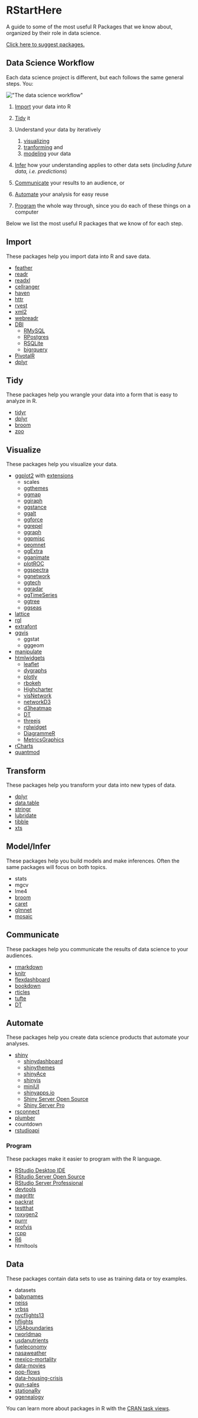 
RStartHere
==========

A guide to some of the most useful R Packages that we know about, organized by their role in data science.

[Click here to suggest packages.](https://github.com/rstudio/RStartHere/edit/master/README.Rmd)

Data Science Workflow
---------------------

Each data science project is different, but each follows the same general steps. You:

!["The data science workflow"](data-science.png)

1.  [Import](#import) your data into R
2.  [Tidy](#tidy) it
3.  Understand your data by iteratively
    1.  [visualizing](#visualize)
    2.  [tranforming](#transform) and
    3.  [modeling](#modelinfer) your data

4.  [Infer](#infer) how your understanding applies to other data sets (*including future data, i.e. predictions*)
5.  [Communicate](#communicate) your results to an audience, or
6.  [Automate](#automate) your analysis for easy reuse
7.  [Program](#program) the whole way through, since you do each of these things on a computer

Below we list the most useful R packages that we know of for each step.

Import
------

These packages help you import data into R and save data.

-   [feather](https://blog.rstudio.org/2016/03/29/feather/)
-   [readr](https://blog.rstudio.org/2015/10/28/readr-0-2-0/)
-   [readxl](https://blog.rstudio.org/2015/04/15/readxl-0-1-0/)
-   [cellranger](https://github.com/jennybc/cellranger)
-   [haven](https://blog.rstudio.org/2015/03/04/haven-0-1-0/)
-   [httr](https://blog.rstudio.org/2016/02/02/httr-1-1-0/)
-   [rvest](https://blog.rstudio.org/2014/11/24/rvest-easy-web-scraping-with-r/)
-   [xml2](https://github.com/hadley/xml2)
-   [webreadr](https://cran.r-project.org/web/packages/webreadr/vignettes/Introduction.html)
-   [DBI](https://github.com/rstats-db/DBI)
    -   [RMySQL](https://github.com/rstats-db/RMySQL)
    -   [RPostgres](https://github.com/rstats-db/RPostgres)
    -   [RSQLite](https://github.com/rstats-db/RSQLite)
    -   [bigrquery](https://github.com/rstats-db/bigrquery)
-   [PivotalR](https://github.com/pivotalsoftware/PivotalR)
-   [dplyr](https://github.com/hadley/dplyr)

Tidy
----

These packages help you wrangle your data into a form that is easy to analyze in R.

-   [tidyr](https://github.com/hadley/tidyr)
-   [dplyr](https://github.com/hadley/dplyr)
-   [broom](http://varianceexplained.org/r/broom-intro/)
-   [zoo](https://www.google.com/webhp?sourceid=chrome-instant&ion=1&espv=2&ie=UTF-8#q=r%20zoo)

Visualize
---------

These packages help you visualize your data.

-   [ggplot2](http://docs.ggplot2.org/current/) with [extensions](http://www.ggplot2-exts.org/)
    -   scales
    -   [ggthemes](https://github.com/jrnold/ggthemes)
    -   [ggmap](https://github.com/dkahle/ggmap)
    -   [ggiraph](http://davidgohel.github.io/ggiraph/introduction.html)
    -   [ggstance](https://github.com/lionel-/ggstance)
    -   [ggalt](https://github.com/hrbrmstr/ggalt)
    -   [ggforce](https://github.com/thomasp85/ggforce)
    -   [ggrepel](https://github.com/slowkow/ggrepel)
    -   [ggraph](https://github.com/thomasp85/ggraph)
    -   [ggpmisc](https://cran.rstudio.com/web/packages/ggpmisc/)
    -   [geomnet](https://github.com/sctyner/geomnet)
    -   [ggExtra](https://github.com/daattali/ggExtra)
    -   [gganimate](https://github.com/dgrtwo/gganimate)
    -   [plotROC](https://github.com/sachsmc/plotROC)
    -   [ggspectra](https://cran.rstudio.com/web/packages/ggspectra/)
    -   [ggnetwork](https://github.com/briatte/ggnetwork)
    -   [ggtech](https://github.com/ricardo-bion/ggtech)
    -   [ggradar](ttps://github.com/ricardo-bion/ggradar)
    -   [ggTimeSeries](https://github.com/Ather-Energy/ggTimeSeries)
    -   [ggtree](https://bioconductor.org/packages/release/bioc/html/ggtree.html)
    -   [ggseas](https://github.com/ellisp/ggseas)
-   [lattice](http://lattice.r-forge.r-project.org/)
-   [rgl](https://cran.r-project.org/web/packages/rgl/vignettes/rgl.html)
-   [extrafont](https://github.com/wch/extrafont)
-   [ggvis](http://ggvis.rstudio.com/)
    -   ggstat
    -   gggeom
-   [manipulate](https://support.rstudio.com/hc/en-us/articles/200551906-Interactive-Plotting-with-Manipulate)
-   [htmlwidgets](http://www.htmlwidgets.org/)
    -   [leaflet](http://rstudio.github.io/leaflet/)
    -   [dygraphs](http://rstudio.github.io/dygraphs)
    -   [plotly](https://plot.ly/r/)
    -   [rbokeh](http://hafen.github.io/rbokeh)
    -   [Highcharter](http://jkunst.com/highcharter/)
    -   [visNetwork](http://dataknowledge.github.io/visNetwork)
    -   [networkD3](http://christophergandrud.github.io/networkD3/)
    -   [d3heatmap](https://github.com/rstudio/d3heatmap)
    -   [DT](http://rstudio.github.io/DT/)
    -   [threejs](https://github.com/bwlewis/rthreejs)
    -   [rglwidget](http://cran.at.r-project.org/web/packages/rglwidget/index.html)
    -   [DiagrammeR](http://rich-iannone.github.io/DiagrammeR/)
    -   [MetricsGraphics](http://hrbrmstr.github.io/metricsgraphics/)
-   [rCharts](http://rcharts.io/)
-   [quantmod](http://www.quantmod.com/)

Transform
---------

These packages help you transform your data into new types of data.

-   [dplyr](https://github.com/hadley/dplyr)
-   [data.table](https://github.com/Rdatatable/data.table/wiki)
-   [stringr](https://blog.rstudio.org/2015/05/05/stringr-1-0-0/)
-   [lubridate](https://cran.r-project.org/web/packages/lubridate/vignettes/lubridate.html)
-   [tibble](https://github.com/hadley/tibble)
-   [xts](http://r-forge.r-project.org/projects/xts)

Model/Infer
-----------

These packages help you build models and make inferences. Often the same packages will focus on both topics.

-   stats
-   mgcv
-   lme4
-   [broom](http://varianceexplained.org/r/broom-intro/)
-   [caret](http://topepo.github.io/caret/index.html)
-   [glmnet](https://web.stanford.edu/~hastie/glmnet/glmnet_alpha.html)
-   [mosaic](http://mosaic-web.org/)

Communicate
-----------

These packages help you communicate the results of data science to your audiences.

-   [rmarkdown](http://rmarkdown.rstudio.com/)
-   [knitr](http://yihui.name/knitr/)
-   [flexdashboard](http://rstudio.github.io/flexdashboard/)
-   [bookdown](https://bookdown.org/)
-   [rticles](https://github.com/rstudio/rticles)
-   [tufte](http://rstudio.github.io/tufte/)
-   [DT](http://rstudio.github.io/DT/)

Automate
--------

These packages help you create data science products that automate your analyses.

-   [shiny](http://shiny.rstudio.com/)
    -   [shinydashboard](http://rstudio.github.io/shinydashboard/)
    -   [shinythemes](http://rstudio.github.io/shinythemes/)
    -   [shinyAce](http://trestletech.github.io/shinyAce/)
    -   [shinyjs](https://github.com/daattali/shinyjs/blob/master/README.md)
    -   [miniUI](https://github.com/rstudio/miniUI)
    -   [shinyapps.io](https://www.shinyapps.io/)
    -   [Shiny Server Open Source](https://www.rstudio.com/products/shiny/shiny-server/)
    -   [Shiny Server Pro](https://www.rstudio.com/products/shiny/shiny-server/)
-   [rsconnect](http://shiny.rstudio.com/articles/shinyapps.html)
-   [plumber](http://plumber.trestletech.com/)
-   countdown
-   [rstudioapi](https://github.com/rstudio/rstudioapi)

### Program

These packages make it easier to program with the R language.

-   [RStudio Desktop IDE](https://www.rstudio.com/products/rstudio/#Desktop)
-   [RStudio Server Open Source](https://www.rstudio.com/products/rstudio/#Server)
-   [RStudio Server Professional](https://www.rstudio.com/products/rstudio/#Server)
-   [devtools](https://github.com/hadley/devtools)
-   [magrittr](https://github.com/smbache/magrittr)
-   [packrat](https://rstudio.github.io/packrat/)
-   [testthat](https://journal.r-project.org/archive/2011-1/RJournal_2011-1_Wickham.pdf)
-   [roxygen2](https://github.com/klutometis/roxygen)
-   [purrr](https://github.com/hadley/purrr)
-   [profvis](https://github.com/rstudio/profvis)
-   [rcpp](http://www.rcpp.org/)
-   [R6](https://github.com/wch/R6)
-   htmltools

Data
----

These packages contain data sets to use as training data or toy examples.

-   datasets
-   [babynames](https://github.com/hadley/babynames)
-   [neiss](https://github.com/hadley/neiss)
-   [yrbss](https://github.com/hadley/yrbss)
-   [nycflights13](https://github.com/hadley/nycflights13)
-   [hflights](https://github.com/hadley/hflights)
-   [USAboundaries](https://github.com/ropensci/USAboundaries)
-   [rworldmap](https://github.com/AndySouth/rworldmap)
-   [usdanutrients](https://github.com/hadley/usdanutrients)
-   [fueleconomy](https://github.com/hadley/fueleconomy)
-   [nasaweather](https://github.com/hadley/nasaweather)
-   [mexico-mortality](https://github.com/hadley/mexico-mortality)
-   [data-movies](https://github.com/hadley/data-movies)
-   [pop-flows](https://github.com/hadley/pop-flows)
-   [data-housing-crisis](https://github.com/hadley/data-housing-crisis)
-   [gun-sales](https://github.com/NYTimes/gunsales)
-   [stationaRy](https://github.com/rich-iannone/stationaRy)
-   [ggenealogy](https://github.com/hadley/ggenealogy)

You can learn more about packages in R with the [CRAN task views](https://cran.r-project.org/web/views/).
